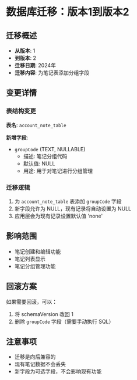 # 数据库迁移：版本1到版本2

## 迁移概述
- **从版本**: 1
- **到版本**: 2
- **迁移日期**: 2024年
- **迁移内容**: 为笔记表添加分组字段

## 变更详情

### 表结构变更
**表名**: `account_note_table`

**新增字段**:
- `groupCode` (TEXT, NULLABLE)
  - 描述: 笔记分组代码
  - 默认值: NULL
  - 用途: 用于对笔记进行分组管理

### 迁移逻辑
1. 为 `account_note_table` 表添加 `groupCode` 字段
2. 新字段允许为 NULL，现有记录将自动设置为 NULL
3. 应用层会为现有记录设置默认值 'none'

## 影响范围
- 笔记创建和编辑功能
- 笔记列表显示
- 笔记分组管理功能

## 回滚方案
如果需要回滚，可以：
1. 将 schemaVersion 改回 1
2. 删除 `groupCode` 字段（需要手动执行 SQL）

## 注意事项
- 迁移是向后兼容的
- 现有笔记数据不会丢失
- 新字段为可选字段，不会影响现有功能 